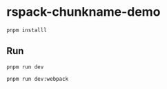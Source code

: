 # rspack-chunkname-demo

```shell
pnpm installl
```

## Run

```shell
pnpm run dev

pnpm run dev:webpack
```
